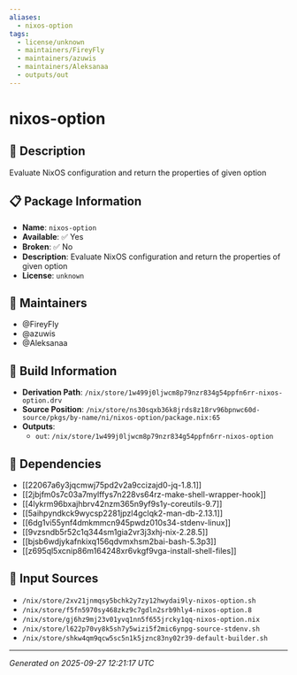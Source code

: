 ```yaml
---
aliases:
  - nixos-option
tags:
  - license/unknown
  - maintainers/FireyFly
  - maintainers/azuwis
  - maintainers/Aleksanaa
  - outputs/out
---
```


# nixos-option

## 📝 Description

Evaluate NixOS configuration and return the properties of given option

## 📋 Package Information

- **Name**: `nixos-option`
- **Available**: ✅ Yes
- **Broken**: ✅ No
- **Description**: Evaluate NixOS configuration and return the properties of given option
- **License**: `unknown`
## 👥 Maintainers

- @FireyFly
- @azuwis
- @Aleksanaa


## 🔧 Build Information

- **Derivation Path**: `/nix/store/1w499j0ljwcm8p79nzr834g54ppfn6rr-nixos-option.drv`
- **Source Position**: `/nix/store/ns30sqxb36k8jrds8z18rv96bpnwc60d-source/pkgs/by-name/ni/nixos-option/package.nix:65`
- **Outputs**:
  - `out`:  `/nix/store/1w499j0ljwcm8p79nzr834g54ppfn6rr-nixos-option`

## 🔗 Dependencies

- [[22067a6y3jqcmwj75pd2v2a9ccizajd0-jq-1.8.1]]
- [[2jbjfm0s7c03a7mylffys7n228vs64rz-make-shell-wrapper-hook]]
- [[4lykrm96bxajhbrv42nzm365n9yf9s1y-coreutils-9.7]]
- [[5aihpyndkck9wycsp2281jpzl4gclqk2-man-db-2.13.1]]
- [[6dg1vi55ynf4dmkmmcn945pwdz010s34-stdenv-linux]]
- [[9vzsndb5r52c1q344sm1gia2vr3j3xhj-nix-2.28.5]]
- [[bjsb6wdjykafnkixq156qdvmxhsm2bai-bash-5.3p3]]
- [[z695ql5xcnip86m164248xr6vkgf9vga-install-shell-files]]

## 📁 Input Sources

- `/nix/store/2xv21jnmqsy5bchk2y7zy12hwydai9ly-nixos-option.sh`
- `/nix/store/f5fn5970sy468zkz9c7gdln2srb9hly4-nixos-option.8`
- `/nix/store/gj6hz9mj23v01yvq1nn5f655jrcky1qq-nixos-option.nix`
- `/nix/store/l622p70vy8k5sh7y5wizi5f2mic6ynpg-source-stdenv.sh`
- `/nix/store/shkw4qm9qcw5sc5n1k5jznc83ny02r39-default-builder.sh`

---
*Generated on 2025-09-27 12:21:17 UTC*
